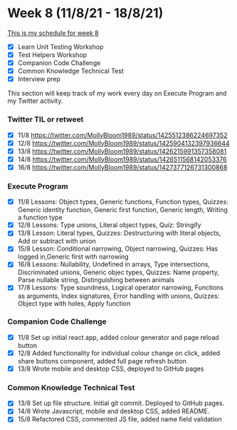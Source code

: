 # Week 8 (11/8/21 - 18/8/21)

[This is my schedule for week 8](https://learn.foundersandcoders.com/course/syllabus/pre-app-9/schedule/)

- [x] Learn Unit Testing Workshop
- [x] Test Helpers Workshop
- [x] Companion Code Challenge
- [x] Common Knowledge Technical Test
- [x] Interview prep

This section will keep track of my work every day on Execute Program and my Twitter activity.

### Twitter TIL or retweet

- [x] 11/8 https://twitter.com/MollyBloom1989/status/1425512386224697352
- [x] 12/8 https://twitter.com/MollyBloom1989/status/1425904132397936644
- [x] 13/8 https://twitter.com/MollyBloom1989/status/1426215991357358081
- [x] 14/8 https://twitter.com/MollyBloom1989/status/1426511568142053376
- [x] 16/8 https://twitter.com/MollyBloom1989/status/1427377126731300868

### Execute Program

- [x] 11/8 Lessons: Object types, Generic functions, Function types, Quizzes: Generic identity function, Generic first function, Generic length, Writing a function type
- [x] 12/8 Lessons: Type unions, Literal object types, Quiz: Stringify
- [x] 13/8 Lesson: Literal types, Quizzes: Destructuring with literal objects, Add or subtract with union
- [x] 15/8 Lesson: Conditional narrowing, Object narrowing, Quizzes: Has logged in,Generic first with narrowing
- [x] 16/8 Lessons: Nullability, Undefined in arrays, Type intersections, Discriminated unions, Generic objec types, Quizzes: Name property, Parse nullable string, Distinguishing between animals
- [x] 17/8 Lessons: Type soundness, Logical operator narrowing, Functions as arguments, Index signatures, Error handling with unions, Quizzes: Object type with holes, Apply function

### Companion Code Challenge

- [x] 11/8 Set up initial react app, added colour generator and page reload button
- [x] 12/8 Added functionality for individual colour change on click, added share buttons component, added full page refresh button
- [x] 13/8 Wrote mobile and desktop CSS, deployed to GitHub pages

### Common Knowledge Technical Test

- [x] 13/8 Set up file structure. Initial git commit. Deployed to GitHub pages.
- [x] 14/8 Wrote Javascript, mobile and desktop CSS, added README.
- [x] 15/8 Refactored CSS, commented JS file, added name field validation
